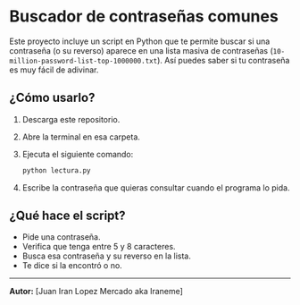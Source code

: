 # Buscador de contraseñas comunes

Este proyecto incluye un script en Python que te permite buscar si una contraseña (o su reverso) aparece en una lista masiva de contraseñas (`10-million-password-list-top-1000000.txt`). Así puedes saber si tu contraseña es muy fácil de adivinar.

## ¿Cómo usarlo?

1. Descarga este repositorio.
2. Abre la terminal en esa carpeta.
3. Ejecuta el siguiente comando:

   ```bash
   python lectura.py
   ```

4. Escribe la contraseña que quieras consultar cuando el programa lo pida.

## ¿Qué hace el script?

- Pide una contraseña.
- Verifica que tenga entre 5 y 8 caracteres.
- Busca esa contraseña y su reverso en la lista.
- Te dice si la encontró o no.

---

**Autor:** [Juan Iran Lopez Mercado aka Iraneme]
